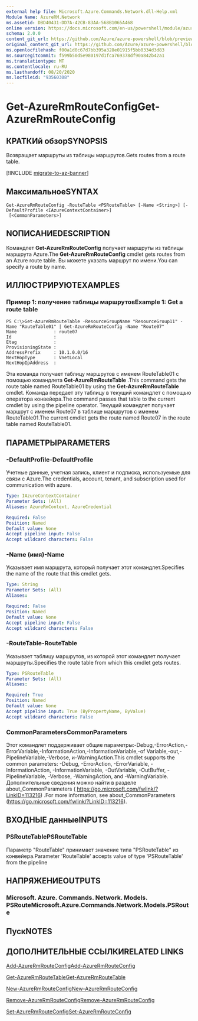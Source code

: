 ```yaml
---
external help file: Microsoft.Azure.Commands.Network.dll-Help.xml
Module Name: AzureRM.Network
ms.assetid: DBD40431-DD7A-42CB-83AA-568B1065A468
online version: https://docs.microsoft.com/en-us/powershell/module/azurerm.network/get-azurermrouteconfig
schema: 2.0.0
content_git_url: https://github.com/Azure/azure-powershell/blob/preview/src/ResourceManager/Network/Commands.Network/help/Get-AzureRmRouteConfig.md
original_content_git_url: https://github.com/Azure/azure-powershell/blob/preview/src/ResourceManager/Network/Commands.Network/help/Get-AzureRmRouteConfig.md
ms.openlocfilehash: f00a1d0c67d7bb395a328e01915f5bb0334d3d83
ms.sourcegitcommit: f599b50d5e980197d1fca769378df90a842b42a1
ms.translationtype: MT
ms.contentlocale: ru-RU
ms.lasthandoff: 08/20/2020
ms.locfileid: "93560308"
---
```

# <span data-ttu-id="f6ad4-101">Get-AzureRmRouteConfig</span><span class="sxs-lookup"><span data-stu-id="f6ad4-101">Get-AzureRmRouteConfig</span></span>

## <span data-ttu-id="f6ad4-102">КРАТКИй обзор</span><span class="sxs-lookup"><span data-stu-id="f6ad4-102">SYNOPSIS</span></span>
<span data-ttu-id="f6ad4-103">Возвращает маршруты из таблицы маршрутов.</span><span class="sxs-lookup"><span data-stu-id="f6ad4-103">Gets routes from a route table.</span></span>

[!INCLUDE [migrate-to-az-banner](../../includes/migrate-to-az-banner.md)]

## <span data-ttu-id="f6ad4-104">Максимальное</span><span class="sxs-lookup"><span data-stu-id="f6ad4-104">SYNTAX</span></span>

```
Get-AzureRmRouteConfig -RouteTable <PSRouteTable> [-Name <String>] [-DefaultProfile <IAzureContextContainer>]
 [<CommonParameters>]
```

## <span data-ttu-id="f6ad4-105">NОПИСАНИЕ</span><span class="sxs-lookup"><span data-stu-id="f6ad4-105">DESCRIPTION</span></span>
<span data-ttu-id="f6ad4-106">Командлет **Get-AzureRmRouteConfig** получает маршруты из таблицы маршрута Azure.</span><span class="sxs-lookup"><span data-stu-id="f6ad4-106">The **Get-AzureRmRouteConfig** cmdlet gets routes from an Azure route table.</span></span>
<span data-ttu-id="f6ad4-107">Вы можете указать маршрут по имени.</span><span class="sxs-lookup"><span data-stu-id="f6ad4-107">You can specify a route by name.</span></span>

## <span data-ttu-id="f6ad4-108">ИЛЛЮСТРИРУЮТ</span><span class="sxs-lookup"><span data-stu-id="f6ad4-108">EXAMPLES</span></span>

### <span data-ttu-id="f6ad4-109">Пример 1: получение таблицы маршрутов</span><span class="sxs-lookup"><span data-stu-id="f6ad4-109">Example 1: Get a route table</span></span>
```
PS C:\>Get-AzureRmRouteTable -ResourceGroupName "ResourceGroup11" -Name "RouteTable01" | Get-AzureRmRouteConfig -Name "Route07"
Name              : route07
Id                : 
Etag              : 
ProvisioningState : 
AddressPrefix     : 10.1.0.0/16
NextHopType       : VnetLocal
NextHopIpAddress  :
```

<span data-ttu-id="f6ad4-110">Эта команда получает таблицу маршрутов с именем RouteTable01 с помощью командлета **Get-AzureRmRouteTable** .</span><span class="sxs-lookup"><span data-stu-id="f6ad4-110">This command gets the route table named RouteTable01 by using the **Get-AzureRmRouteTable** cmdlet.</span></span>
<span data-ttu-id="f6ad4-111">Команда передает эту таблицу в текущий командлет с помощью оператора конвейера.</span><span class="sxs-lookup"><span data-stu-id="f6ad4-111">The command passes that table to the current cmdlet by using the pipeline operator.</span></span>
<span data-ttu-id="f6ad4-112">Текущий командлет получает маршрут с именем Route07 в таблице маршрутов с именем RouteTable01.</span><span class="sxs-lookup"><span data-stu-id="f6ad4-112">The current cmdlet gets the route named Route07 in the route table named RouteTable01.</span></span>

## <span data-ttu-id="f6ad4-113">ПАРАМЕТРЫ</span><span class="sxs-lookup"><span data-stu-id="f6ad4-113">PARAMETERS</span></span>

### <span data-ttu-id="f6ad4-114">-DefaultProfile</span><span class="sxs-lookup"><span data-stu-id="f6ad4-114">-DefaultProfile</span></span>
<span data-ttu-id="f6ad4-115">Учетные данные, учетная запись, клиент и подписка, используемые для связи с Azure.</span><span class="sxs-lookup"><span data-stu-id="f6ad4-115">The credentials, account, tenant, and subscription used for communication with azure.</span></span>

```yaml
Type: IAzureContextContainer
Parameter Sets: (All)
Aliases: AzureRmContext, AzureCredential

Required: False
Position: Named
Default value: None
Accept pipeline input: False
Accept wildcard characters: False
```

### <span data-ttu-id="f6ad4-116">-Name (имя)</span><span class="sxs-lookup"><span data-stu-id="f6ad4-116">-Name</span></span>
<span data-ttu-id="f6ad4-117">Указывает имя маршрута, который получает этот командлет.</span><span class="sxs-lookup"><span data-stu-id="f6ad4-117">Specifies the name of the route that this cmdlet gets.</span></span>

```yaml
Type: String
Parameter Sets: (All)
Aliases: 

Required: False
Position: Named
Default value: None
Accept pipeline input: False
Accept wildcard characters: False
```

### <span data-ttu-id="f6ad4-118">-RouteTable</span><span class="sxs-lookup"><span data-stu-id="f6ad4-118">-RouteTable</span></span>
<span data-ttu-id="f6ad4-119">Указывает таблицу маршрутов, из которой этот командлет получает маршруты.</span><span class="sxs-lookup"><span data-stu-id="f6ad4-119">Specifies the route table from which this cmdlet gets routes.</span></span>

```yaml
Type: PSRouteTable
Parameter Sets: (All)
Aliases: 

Required: True
Position: Named
Default value: None
Accept pipeline input: True (ByPropertyName, ByValue)
Accept wildcard characters: False
```

### <span data-ttu-id="f6ad4-120">CommonParameters</span><span class="sxs-lookup"><span data-stu-id="f6ad4-120">CommonParameters</span></span>
<span data-ttu-id="f6ad4-121">Этот командлет поддерживает общие параметры:-Debug,-ErrorAction,-ErrorVariable,-InformationAction,-InformationVariable,-of Variable,-out,-PipelineVariable,-Verbose, и-WarningAction.</span><span class="sxs-lookup"><span data-stu-id="f6ad4-121">This cmdlet supports the common parameters: -Debug, -ErrorAction, -ErrorVariable, -InformationAction, -InformationVariable, -OutVariable, -OutBuffer, -PipelineVariable, -Verbose, -WarningAction, and -WarningVariable.</span></span> <span data-ttu-id="f6ad4-122">Дополнительные сведения можно найти в разделе about_CommonParameters ( https://go.microsoft.com/fwlink/?LinkID=113216) .</span><span class="sxs-lookup"><span data-stu-id="f6ad4-122">For more information, see about_CommonParameters (https://go.microsoft.com/fwlink/?LinkID=113216).</span></span>

## <span data-ttu-id="f6ad4-123">ВХОДНЫЕ данные</span><span class="sxs-lookup"><span data-stu-id="f6ad4-123">INPUTS</span></span>

### <span data-ttu-id="f6ad4-124">PSRouteTable</span><span class="sxs-lookup"><span data-stu-id="f6ad4-124">PSRouteTable</span></span>
<span data-ttu-id="f6ad4-125">Параметр "RouteTable" принимает значение типа "PSRouteTable" из конвейера.</span><span class="sxs-lookup"><span data-stu-id="f6ad4-125">Parameter 'RouteTable' accepts value of type 'PSRouteTable' from the pipeline</span></span>

## <span data-ttu-id="f6ad4-126">НАПРЯЖЕНИЕ</span><span class="sxs-lookup"><span data-stu-id="f6ad4-126">OUTPUTS</span></span>

### <span data-ttu-id="f6ad4-127">Microsoft. Azure. Commands. Network. Models. PSRoute</span><span class="sxs-lookup"><span data-stu-id="f6ad4-127">Microsoft.Azure.Commands.Network.Models.PSRoute</span></span>

## <span data-ttu-id="f6ad4-128">Пуск</span><span class="sxs-lookup"><span data-stu-id="f6ad4-128">NOTES</span></span>

## <span data-ttu-id="f6ad4-129">ДОПОЛНИТЕЛЬНЫЕ ССЫЛКИ</span><span class="sxs-lookup"><span data-stu-id="f6ad4-129">RELATED LINKS</span></span>

[<span data-ttu-id="f6ad4-130">Add-AzureRmRouteConfig</span><span class="sxs-lookup"><span data-stu-id="f6ad4-130">Add-AzureRmRouteConfig</span></span>](./Add-AzureRmRouteConfig.md)

[<span data-ttu-id="f6ad4-131">Get-AzureRmRouteTable</span><span class="sxs-lookup"><span data-stu-id="f6ad4-131">Get-AzureRmRouteTable</span></span>](./Get-AzureRmRouteTable.md)

[<span data-ttu-id="f6ad4-132">New-AzureRmRouteConfig</span><span class="sxs-lookup"><span data-stu-id="f6ad4-132">New-AzureRmRouteConfig</span></span>](./New-AzureRmRouteConfig.md)

[<span data-ttu-id="f6ad4-133">Remove-AzureRmRouteConfig</span><span class="sxs-lookup"><span data-stu-id="f6ad4-133">Remove-AzureRmRouteConfig</span></span>](./Remove-AzureRmRouteConfig.md)

[<span data-ttu-id="f6ad4-134">Set-AzureRmRouteConfig</span><span class="sxs-lookup"><span data-stu-id="f6ad4-134">Set-AzureRmRouteConfig</span></span>](./Set-AzureRmRouteConfig.md)


